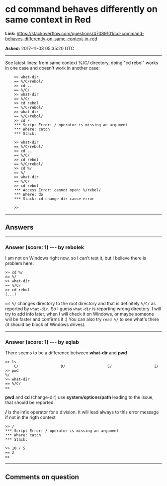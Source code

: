 # cd command behaves differently on same context in Red

**Link:**
<https://stackoverflow.com/questions/47089101/cd-command-behaves-differently-on-same-context-in-red>

**Asked:** 2017-11-03 05:35:20 UTC

------------------------------------------------------------------------

See latest lines: from same context %/C/ directory, doing \"cd rebol\"
works in one case and doesn\'t work in another case:

        >> what-dir
        == %/C/rebol/
        >> cd ..
        == %/C/
        >> what-dir
        == %/C/
        >> cd rebol
        == %/C/rebol/
        >> what-dir
        == %/C/rebol/
        >> cd /
        *** Script Error: / operator is missing an argument
        *** Where: catch
        *** Stack:  

        >> what-dir
        == %/C/rebol/
        >> cd ..
        == %/C/
        >> cd rebol
        == %/C/rebol/
        >> cd %/
        == %/
        >> what-dir
        == %/C/
        >> cd rebol
        *** Access Error: cannot open: %/rebol/
        *** Where: do
        *** Stack: cd change-dir cause-error  

        >> 

------------------------------------------------------------------------

## Answers

------------------------------------------------------------------------

### Answer (score: 1) --- by rebolek

I am not on Windows right now, so I can\'t test it, but I believe there
is problem here:

    >> cd %/
    == %/
    >> what-dir
    == %/C/
    >> cd rebol
    (...)

`cd %/` changes directory to the root directory and that is definitely
`%/C/` as reported by `what-dir`. So I guess `what-dir` is reporting
wrong directory. I will try to add info later, when I will check it on
Windows, or maybe someone will be faster and confirms it :) You can also
try `read %/` to see what\'s there (it should be block of Windows
drives).

------------------------------------------------------------------------

### Answer (score: 1) --- by sqlab

There seems to be a difference between **what-dir** and **pwd**

    >> ls
        C/                   D/                   E/                   Z/               
    >> pwd
    %/
    >> what-dir
    == %/C/
    >> 

**pwd** and **cd** (change-dir) use **system/options/path** leading to
the issue, that should be reported.

**/** is the infix operator for a division. It will lead always to this
error message if not in the rigth context

    >> /
    *** Script Error: / operator is missing an argument
    *** Where: catch
    *** Stack:  

    >> 10 / 5
    == 2
    >>

------------------------------------------------------------------------

## Comments on question
